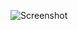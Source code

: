 ![Screenshot](https://raw.githubusercontent.com/Cryakl/Ultimate-RAT-Collection/refs/heads/main/BabyRemote/Screenshot.png)
